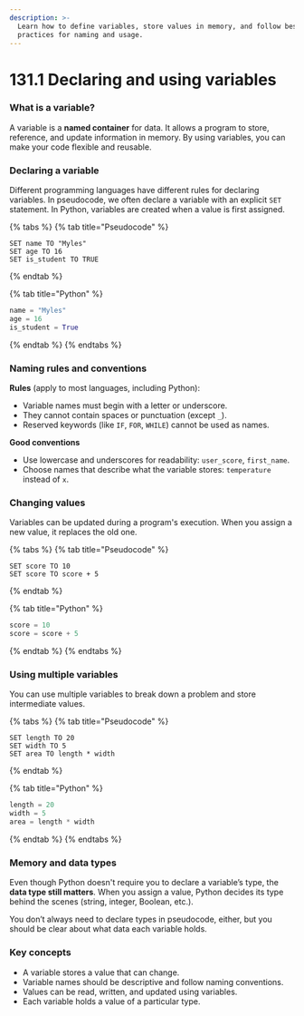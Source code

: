 ```yaml
---
description: >-
  Learn how to define variables, store values in memory, and follow best
  practices for naming and usage.
---
```


# 131.1 Declaring and using variables

### **What is a variable?**

A variable is a **named container** for data. It allows a program to store, reference, and update information in memory. By using variables, you can make your code flexible and reusable.

### **Declaring a variable**

Different programming languages have different rules for declaring variables. In pseudocode, we often declare a variable with an explicit `SET` statement. In Python, variables are created when a value is first assigned.

{% tabs %}
{% tab title="Pseudocode" %}
```
SET name TO "Myles"
SET age TO 16
SET is_student TO TRUE
```
{% endtab %}

{% tab title="Python" %}
```python
name = "Myles"
age = 16
is_student = True
```
{% endtab %}
{% endtabs %}

### **Naming rules and conventions**

**Rules** (apply to most languages, including Python):

* Variable names must begin with a letter or underscore.
* They cannot contain spaces or punctuation (except `_`).
* Reserved keywords (like `IF`, `FOR`, `WHILE`) cannot be used as names.

**Good conventions**

* Use lowercase and underscores for readability: `user_score`, `first_name`.
* Choose names that describe what the variable stores: `temperature` instead of `x`.

### **Changing values**

Variables can be updated during a program's execution. When you assign a new value, it replaces the old one.

{% tabs %}
{% tab title="Pseudocode" %}
```
SET score TO 10
SET score TO score + 5
```
{% endtab %}

{% tab title="Python" %}
```python
score = 10
score = score + 5
```
{% endtab %}
{% endtabs %}

### **Using multiple variables**

You can use multiple variables to break down a problem and store intermediate values.

{% tabs %}
{% tab title="Pseudocode" %}
```
SET length TO 20  
SET width TO 5  
SET area TO length * width
```
{% endtab %}

{% tab title="Python" %}
```python
length = 20
width = 5
area = length * width
```
{% endtab %}
{% endtabs %}

### **Memory and data types**

Even though Python doesn't require you to declare a variable’s type, the **data type still matters**. When you assign a value, Python decides its type behind the scenes (string, integer, Boolean, etc.).

You don’t always need to declare types in pseudocode, either, but you should be clear about what data each variable holds.

### Key concepts

* A variable stores a value that can change.
* Variable names should be descriptive and follow naming conventions.
* Values can be read, written, and updated using variables.
* Each variable holds a value of a particular type.
